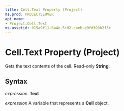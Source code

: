 ```yaml
---
title: Cell.Text Property (Project)
ms.prod: PROJECTSERVER
api_name:
- Project.Cell.Text
ms.assetid: 015a9f11-6a4e-5c02-cbeb-e9fd398b2f3c
---
```



# Cell.Text Property (Project)

Gets the text contents of the cell. Read-only  **String**.


## Syntax

 _expression_. **Text**

 _expression_ A variable that represents a **Cell** object.


